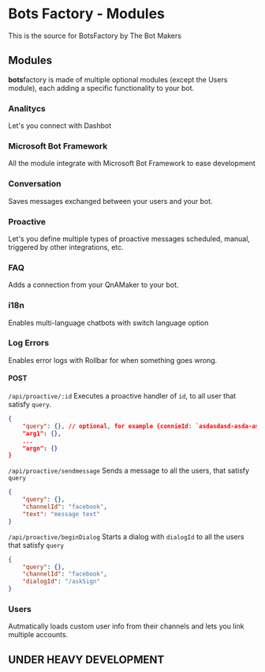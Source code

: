 # Bots Factory - Modules
This is the source for BotsFactory by The Bot Makers
## Modules
**bots**factory is made of multiple optional modules (except the Users module), each adding a specific functionality to your bot.
### Analitycs
Let's you connect with Dashbot 
### Microsoft Bot Framework
All the module integrate with Microsoft Bot Framework to ease development
### Conversation
Saves messages exchanged between your users and your bot.
### Proactive
Let's you define multiple types of proactive messages scheduled, manual, triggered by other integrations, etc.
### FAQ
Adds a connection from your QnAMaker to your bot.
### i18n
Enables multi-language chatbots with switch language option
### Log Errors
Enables error logs with Rollbar for when something goes wrong.
#### POST
`/api/proactive/:id`
Executes a proactive handler of `id`, to all user that satisfy `query`.
```json
{
    "query": {}, // optional, for example {connieId: `asdasdasd-asda-asdasd-ad` } wil send a message to only that user.
    "arg1": {},
    ...
    "argn": {}
}
```
`/api/proactive/sendmessage`
Sends a message to all the users, that satisfy `query`
```json
{
    "query": {},
    "channelId": "facebook",
    "text": "message text"
}
```
`/api/proactive/beginDialog`
Starts a dialog with `dialogId` to all the users that satisfy `query`
```json
{
    "query": {},
    "channelId": "facebook",
    "dialogId": "/askSign"
}
```
### Users
Autmatically loads custom user info from their channels and lets you link multiple accounts.
## UNDER HEAVY DEVELOPMENT
